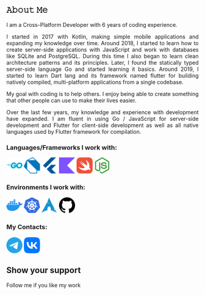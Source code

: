 ## 𝙰𝚋𝚘𝚞𝚝 𝙼𝚎

<p align="justify"> I am a Cross-Platform Developer with 6 years of coding experience. </p>
<p align="justify"> I started in 2017 with Kotlin, making simple mobile applications and expanding my knowledge over time. Around 2018, I started to learn how to create server-side applications with JavaScript and work with databases like SQLite and PostgreSQL. During this time I also began to learn clean architecture patterns and its principles. Later, I found the statically typed server-side language Go and started learning it basics. Around 2019, I started to learn Dart lang and its framework named flutter for building natively compiled, multi-platform applications from a single codebase. </p>
<p align="justify"> My goal with coding is to help others. I enjoy being able to create something that other people can use to make their lives easier. </p>
<p align="justify"> Over the last few years, my knowledge and experience with development have expanded. I am fluent in using Go / JavaScript for server-side development and Flutter for client-side development as well as all native languages used by Flutter framework for compilation. </p>

### Languages/Frameworks I work with:
<a href="https://go.dev/"><img alt="Go" title="Go" src="/logos/go-color.svg" height="42" background-color=red></a>
<a href="https://dart.dev/"><img alt="Dart" title="Dart" src="/logos/dart-color.svg" height="42"></a>
<a href="https://flutter.dev/"><img alt="Flutter" title="Flutter" src="/logos/flutter-color.svg" height="42"></a>
<a href="https://kotlinlang.org/"><img alt="Kotlin" title="Kotlin" src="/logos/kotlin-color.svg" height="42"></a>
<a href="https://developer.apple.com/swift/"><img alt="Swift" title="Swift" src="/logos/swift-color.svg" height="42"></a>
<a href="https://nodejs.org/en"><img alt="NodeJS" title="NodeJS" src="/logos/nodedotjs-color.svg" height="42"></a>

### Environments I work with:
<a href="https://www.docker.com/"><img alt="Docker" title="Docker" src="/logos/docker-color.svg" height="42"></a>
<a href="https://kubernetes.io/"><img alt="Kubernetes" title="Kubernetes" src="/logos/kubernetes-color.svg" height="42"></a>
<a href="https://archlinux.org/"><img alt="Arch Linux" title="Arch Linux" src="/logos/archlinux-color.svg" height="42"></a>
<a href="https://github.com/"><img alt="GitHub" title="GitHub" src="/logos/github.svg" height="42"></a>

### My Contacts:
<a href="https://web.telegram.org/#@fox_js"><img alt="Telegram" title="Telegram" src="/logos/telegram-color.svg" height="42"></a>
<a href="https://vk.com/pocket_red_fox"><img alt="VK" title="VK" src="/logos/vk-color.svg" height="42"></a>

## Show your support
Follow me if you like my work
